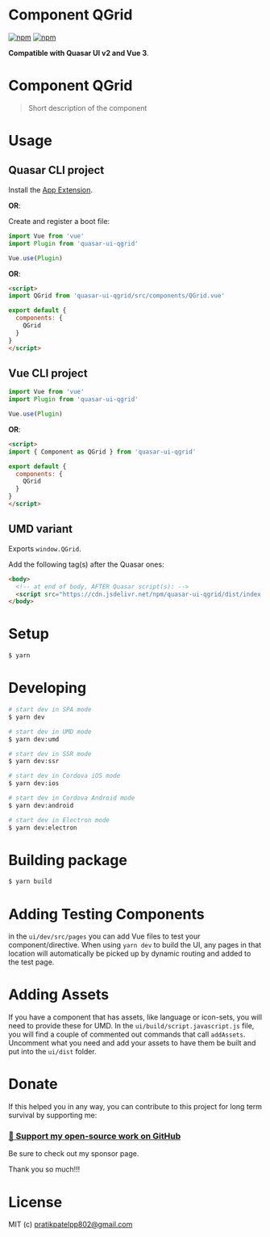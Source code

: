 # Component QGrid

[![npm](https://img.shields.io/npm/v/quasar-ui-qgrid.svg?label=quasar-ui-qgrid)](https://www.npmjs.com/package/quasar-ui-qgrid)
[![npm](https://img.shields.io/npm/dt/quasar-ui-qgrid.svg)](https://www.npmjs.com/package/quasar-ui-qgrid)

**Compatible with Quasar UI v2 and Vue 3**.

# Component QGrid
> Short description of the component


# Usage

## Quasar CLI project

Install the [App Extension](../app-extension).

**OR**:

Create and register a boot file:

```js
import Vue from 'vue'
import Plugin from 'quasar-ui-qgrid'

Vue.use(Plugin)
```

**OR**:

```html
<script>
import QGrid from 'quasar-ui-qgrid/src/components/QGrid.vue'

export default {
  components: {
    QGrid
  }
}
</script>
```

## Vue CLI project

```js
import Vue from 'vue'
import Plugin from 'quasar-ui-qgrid'

Vue.use(Plugin)
```

**OR**:

```html
<script>
import { Component as QGrid } from 'quasar-ui-qgrid'

export default {
  components: {
    QGrid
  }
}
</script>
```

## UMD variant

Exports `window.QGrid`.

Add the following tag(s) after the Quasar ones:

```html
<body>
  <!-- at end of body, AFTER Quasar script(s): -->
  <script src="https://cdn.jsdelivr.net/npm/quasar-ui-qgrid/dist/index.umd.min.js"></script>
</body>
```

# Setup
```bash
$ yarn
```

# Developing
```bash
# start dev in SPA mode
$ yarn dev

# start dev in UMD mode
$ yarn dev:umd

# start dev in SSR mode
$ yarn dev:ssr

# start dev in Cordova iOS mode
$ yarn dev:ios

# start dev in Cordova Android mode
$ yarn dev:android

# start dev in Electron mode
$ yarn dev:electron
```

# Building package
```bash
$ yarn build
```

# Adding Testing Components
in the `ui/dev/src/pages` you can add Vue files to test your component/directive. When using `yarn dev` to build the UI, any pages in that location will automatically be picked up by dynamic routing and added to the test page.

# Adding Assets
If you have a component that has assets, like language or icon-sets, you will need to provide these for UMD. In the `ui/build/script.javascript.js` file, you will find a couple of commented out commands that call `addAssets`. Uncomment what you need and add your assets to have them be built and put into the `ui/dist` folder.

# Donate
If this helped you in any way, you can contribute to this project for long term survival by supporting me:

### [💜 Support my open-source work on GitHub](https://github.com/sponsors/pratik227)

Be sure to check out my sponsor page.

Thank you so much!!!

# License
MIT (c) pratikpatelpp802@gmail.com
